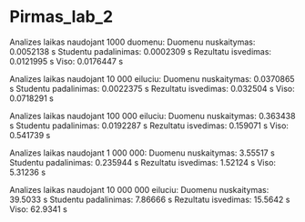 # Pirmas_lab_2
Analizes laikas  naudojant 1000 duomenu:
Duomenu nuskaitymas: 0.0052138 s
Studentu padalinimas: 0.0002309 s
Rezultatu isvedimas: 0.0121995 s
Viso: 0.0176447 s

Analizes laikas naudojant 10 000 eiluciu:
Duomenu nuskaitymas: 0.0370865 s
Studentu padalinimas: 0.0022375 s
Rezultatu isvedimas: 0.032504 s
Viso: 0.0718291 s

Analizes laikas naudojant 100 000 eiluciu:
Duomenu nuskaitymas: 0.363438 s
Studentu padalinimas: 0.0192287 s
Rezultatu isvedimas: 0.159071 s
Viso: 0.541739 s

Analizes laikas naudojant 1 000 000:
Duomenu nuskaitymas: 3.55517 s
Studentu padalinimas: 0.235944 s
Rezultatu isvedimas: 1.52124 s
Viso: 5.31236 s

Analizes laikas naudojant 10 000 000 eiluciu:
Duomenu nuskaitymas: 39.5033 s
Studentu padalinimas: 7.86666 s
Rezultatu isvedimas: 15.5642 s
Viso: 62.9341 s
